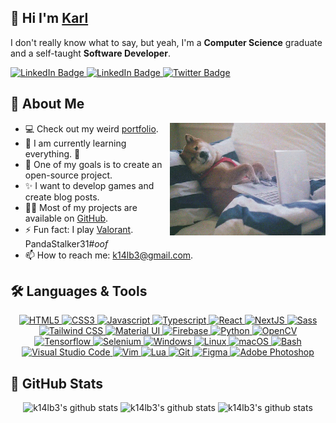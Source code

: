 <h2>👋&nbsp;Hi I'm <a href="https://kialbe.vercel.app/">Karl</a></h2>

<p>I don't really know what to say, but yeah, I'm a <strong>Computer Science</strong> graduate and a self-taught <strong>Software Developer</strong>.</p>

<div align="left">
  <a href="https://kialbe.vercel.app/" target="_blank" rel="noopener noreferrer">
    <img src="https://img.shields.io/badge/Website-008080?style=flat&amp;labelColor=008080&amp;logo=windows95&amp;logoColor=ffffff&amp;link=https://www.twitter.com/k14lb3/" alt="LinkedIn Badge">
  </a>
  <a href="https://www.twitter.com/k14lb3/" target="_blank" rel="noopener noreferrer">
    <img src="https://img.shields.io/badge/Twitter-1da1f2?style=flat&amp;labelColor=1da1f2&amp;logo=twitter&amp;logoColor=ffffff&amp;link=https://www.linkedin.com/in/karlivanalberto/" alt="LinkedIn Badge">
  </a>
  <a href="https://www.linkedin.com/in/karlivanalberto/" target="_blank" rel="noopener noreferrer">
    <img src="https://img.shields.io/badge/LinkedIn-0a66c2?style=flat&amp;labelColor=0a66c2&amp;logo=linkedin&amp;link=https://www.twitter.com/k14lb3" alt="Twitter Badge">
  </a>
</div>

<h2>🚶&nbsp;About Me</h2>

<a href="https://www.youtube.com/watch?v=dQw4w9WgXcQ" target="_blank" rel="noopener noreferrer">
  <img align="right" src="doggo.gif" height="180" alt="Doggo"/>
</a>

<ul>
  <li>💻&nbsp;Check out my weird <a href="https://kialbe.vercel.app" target="_blank" rel="noopener noreferrer">portfolio</a>.</li>
  <li>🌱&nbsp;I am currently learning everything. 🤣</li>
  <li>🥅&nbsp;One of my goals is to create an open-source project.</li>
  <li>✨&nbsp;I want to develop games and create blog posts.</li>
  <li>👨‍💻&nbsp;Most of my projects are available on <a href="https://github.com/k14lb3/" target="_blank" rel="noopener noreferrer">GitHub</a>.</li>
  <li>⚡&nbsp;Fun fact: I play <a href="https://www.codashop.com/en-ph/valorant" target="_blank" rel="noopener noreferrer">Valorant</a>. PandaStalker31<i>#oof</i></li>
  <li>📫&nbsp;How to reach me: <a href="mailto:k14lb3@gmail.com">k14lb3@gmail.com</a>.</li>
</ul>

<h2>🛠️&nbsp;Languages & Tools</h2>

<div align="center">
  <a href="https://www.w3schools.com/html/"  target="_blank" rel="noopener noreferrer">
    <img src="https://cdn.jsdelivr.net/gh/devicons/devicon/icons/html5/html5-original.svg" height="40" alt="HTML5"/>
  </a>
  <a href="https://www.w3schools.com/css/"  target="_blank" rel="noopener noreferrer">
    <img src="https://cdn.jsdelivr.net/gh/devicons/devicon/icons/css3/css3-original.svg" height="40" alt="CSS3"/>
  </a>
  <a href="https://www.javascript.com/"  target="_blank" rel="noopener noreferrer">
    <img src="https://cdn.jsdelivr.net/gh/devicons/devicon/icons/javascript/javascript-original.svg" height="40" alt="Javascript"/>
  </a>
  <a href="https://www.typescriptlang.org/"  target="_blank" rel="noopener noreferrer">
    <img src="https://cdn.jsdelivr.net/gh/devicons/devicon/icons/typescript/typescript-original.svg" height="40" alt="Typescript"/>
  </a>
  <a href="https://reactjs.org/"  target="_blank" rel="noopener noreferrer">
    <img src="https://cdn.jsdelivr.net/gh/devicons/devicon/icons/react/react-original.svg" height="40" alt="React"/>
  </a>
  <a href="https://nextjs.org/"  target="_blank" rel="noopener noreferrer">
    <img src="https://cdn.jsdelivr.net/gh/devicons/devicon/icons/nextjs/nextjs-original.svg" height="40" alt="NextJS"/>
  </a>
  <a href="https://sass-lang.com/"  target="_blank" rel="noopener noreferrer">
    <img src="https://cdn.jsdelivr.net/gh/devicons/devicon/icons/sass/sass-original.svg" height="40" alt="Sass"/>
  </a>
  <a href="https://tailwindcss.com/"  target="_blank" rel="noopener noreferrer">
    <img src="https://cdn.jsdelivr.net/gh/devicons/devicon/icons/tailwindcss/tailwindcss-plain.svg" height="40" alt="Tailwind CSS"/>
  </a>
  <a href="https://mui.com/"  target="_blank" rel="noopener noreferrer">
    <img src="https://cdn.jsdelivr.net/gh/devicons/devicon/icons/materialui/materialui-original.svg" height="40" alt="Material UI"/>
  </a>
  <a href="https://firebase.google.com/"  target="_blank" rel="noopener noreferrer">
    <img src="https://cdn.jsdelivr.net/gh/devicons/devicon/icons/firebase/firebase-plain.svg" height="40" alt="Firebase"/>
  </a>
  <a href="https://www.python.org/"  target="_blank" rel="noopener noreferrer">
    <img src="https://cdn.jsdelivr.net/gh/devicons/devicon/icons/python/python-original.svg" height="40" alt="Python"/>
  </a>
  <a href="https://opencv.org/"  target="_blank" rel="noopener noreferrer">
    <img src="https://cdn.jsdelivr.net/gh/devicons/devicon/icons/opencv/opencv-original.svg" height="40" alt="OpenCV"/>
  </a>
  <a href="https://www.tensorflow.org/"  target="_blank" rel="noopener noreferrer">
    <img src="https://cdn.jsdelivr.net/gh/devicons/devicon/icons/tensorflow/tensorflow-original.svg" height="40" alt="Tensorflow"/>
  </a>
  <a href="https://www.selenium.dev/"  target="_blank" rel="noopener noreferrer">
    <img src="https://cdn.jsdelivr.net/gh/devicons/devicon/icons/selenium/selenium-original.svg" height="40" alt="Selenium"/>
  </a>
  <a href="https://www.microsoft.com/en-ph/windows"  target="_blank" rel="noopener noreferrer">
    <img src="https://cdn.jsdelivr.net/gh/devicons/devicon/icons/windows8/windows8-original.svg" height="40" alt="Windows"/>
  </a>
  <a href="https://www.linux.com/what-is-linux/"  target="_blank" rel="noopener noreferrer">
    <img src="https://cdn.jsdelivr.net/gh/devicons/devicon/icons/linux/linux-original.svg" height="40" alt="Linux"/>
  </a>
  <a href="https://www.apple.com/ph/macos/"  target="_blank" rel="noopener noreferrer">
    <img src="https://cdn.jsdelivr.net/gh/devicons/devicon/icons/apple/apple-original.svg" height="40" alt="macOS"/>
  </a>
  <a href="https://www.youtube.com/watch?v=dQw4w9WgXcQ"  target="_blank" rel="noopener noreferrer">
    <img src="https://cdn.jsdelivr.net/gh/devicons/devicon/icons/bash/bash-original.svg" height="40" alt="Bash"/>
  </a>
  <a href="https://code.visualstudio.com/"  target="_blank" rel="noopener noreferrer">
    <img src="https://cdn.jsdelivr.net/gh/devicons/devicon/icons/vscode/vscode-original.svg" height="40" alt="Visual Studio Code"/>
  </a>
  <a href="https://www.vim.org/"  target="_blank" rel="noopener noreferrer">
    <img src="https://cdn.jsdelivr.net/gh/devicons/devicon/icons/vim/vim-original.svg" height="40" alt="Vim"/>
  </a>
  <a href="https://www.lua.org/"  target="_blank" rel="noopener noreferrer">
    <img src="https://cdn.jsdelivr.net/gh/devicons/devicon/icons/lua/lua-plain-wordmark.svg" height="40" alt="Lua"/>
  </a>
  <a href="https://git-scm.com/"  target="_blank" rel="noopener noreferrer">
    <img src="https://cdn.jsdelivr.net/gh/devicons/devicon/icons/git/git-original.svg" height="40" alt="Git"/>
  </a>
  <a href="https://www.figma.com/"  target="_blank" rel="noopener noreferrer">
    <img src="https://cdn.jsdelivr.net/gh/devicons/devicon/icons/figma/figma-original.svg" height="40" alt="Figma"/>
  </a>
  <a href="https://www.adobe.com/ph_en/products/photoshop.html"  target="_blank" rel="noopener noreferrer">
    <img src="https://cdn.jsdelivr.net/gh/devicons/devicon/icons/photoshop/photoshop-plain.svg" height="40" alt="Adobe Photoshop"/>
  </a>
</div>

<h2>🌟 GitHub Stats</h2>

<div align="center">
  <img src="https://github-readme-stats.vercel.app/api?username=k14lb3&amp;bg_color=0d1117&amp;hide_border=true&amp;show_icons=true&amp;title_color=57b2ff&amp;icon_color=57b2ff&amp;text_color=ffffff" alt="k14lb3's github stats" width="49.5%" />
  <img src="https://github-readme-streak-stats.herokuapp.com/?user=k14lb3&amp;background=0d1117&amp;hide_border=true&amp;ring=57b2ff&amp;fire=57b2ff&amp;currStreakNum=ffffff&amp;currStreakLabel=ffffff&amp;sideNums=57b2ff&amp;sideLabels=ffffff&amp;dates=57b2ff" alt="k14lb3's github stats" width="49.5%"/>
  <img src="https://github-readme-stats.vercel.app/api/top-langs/?username=k14lb3&amp;hide=java,javascript,html,css,scss&amp;layout=compact&amp;bg_color=0d1117&amp;hide_border=true&amp;title_color=57b2ff&amp;text_color=ffffff" alt="k14lb3's github stats" width="49.5%"/>
</div>
